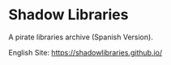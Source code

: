 Shadow Libraries
=========

A pirate libraries archive (Spanish Version).

English Site: https://shadowlibraries.github.io/
